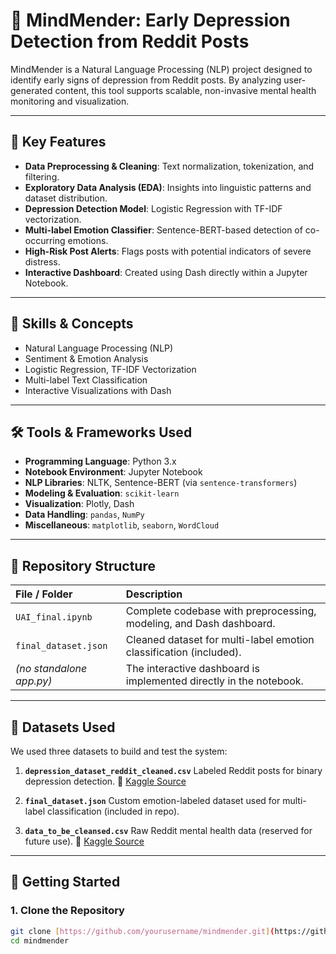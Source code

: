 # 🧠 MindMender: Early Depression Detection from Reddit Posts

MindMender is a Natural Language Processing (NLP) project designed to identify early signs of depression from Reddit posts. By analyzing user-generated content, this tool supports scalable, non-invasive mental health monitoring and visualization.

---

## 📌 Key Features

* **Data Preprocessing & Cleaning**: Text normalization, tokenization, and filtering.
* **Exploratory Data Analysis (EDA)**: Insights into linguistic patterns and dataset distribution.
* **Depression Detection Model**: Logistic Regression with TF-IDF vectorization.
* **Multi-label Emotion Classifier**: Sentence-BERT-based detection of co-occurring emotions.
* **High-Risk Post Alerts**: Flags posts with potential indicators of severe distress.
* **Interactive Dashboard**: Created using Dash directly within a Jupyter Notebook.

---

## 🔗 Skills & Concepts

* Natural Language Processing (NLP)
* Sentiment & Emotion Analysis
* Logistic Regression, TF-IDF Vectorization
* Multi-label Text Classification
* Interactive Visualizations with Dash

---

## 🛠️ Tools & Frameworks Used

* **Programming Language**: Python 3.x
* **Notebook Environment**: Jupyter Notebook
* **NLP Libraries**: NLTK, Sentence-BERT (via `sentence-transformers`)
* **Modeling & Evaluation**: `scikit-learn`
* **Visualization**: Plotly, Dash
* **Data Handling**: `pandas`, `NumPy`
* **Miscellaneous**: `matplotlib`, `seaborn`, `WordCloud`

---

## 📁 Repository Structure

| File / Folder             | Description                                                                     |
| :------------------------ | :------------------------------------------------------------------------------ |
| `UAI_final.ipynb`         | Complete codebase with preprocessing, modeling, and Dash dashboard.             |
| `final_dataset.json`      | Cleaned dataset for multi-label emotion classification (included).              |
| *(no standalone app.py)* | The interactive dashboard is implemented directly in the notebook.              |

---

## 📂 Datasets Used

We used three datasets to build and test the system:

1.  **`depression_dataset_reddit_cleaned.csv`**
    Labeled Reddit posts for binary depression detection.
    🔗 [Kaggle Source](https://www.kaggle.com/datasets/infamouscoder/depression-reddit-cleaned)

2.  **`final_dataset.json`**
    Custom emotion-labeled dataset used for multi-label classification (included in repo).

3.  **`data_to_be_cleansed.csv`**
    Raw Reddit mental health data (reserved for future use).
    🔗 [Kaggle Source](https://www.kaggle.com/datasets/neelghoshal/reddit-mental-health-data)

---

## 🚀 Getting Started

### 1. Clone the Repository

```bash
git clone [https://github.com/yourusername/mindmender.git](https://github.com/yourusername/mindmender.git)
cd mindmender
